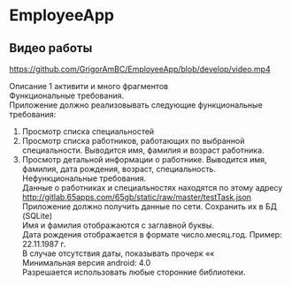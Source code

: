 # EmployeeApp
## Видео работы
https://github.com/GrigorAmBC/EmployeeApp/blob/develop/video.mp4

Описание
1 активити и много фрагментов  
Функциональные требования.  
Приложение должно реализовывать следующие функциональные требования:
1. Просмотр списка специальностей
2. Просмотр списка работников, работающих по выбранной специальности.
Выводится имя, фамилия и возраст работника.
3. Просмотр детальной информации о работнике.
Выводится имя, фамилия, дата рождения, возраст, специальность.  
Нефункциональные требования.  
Данные о работниках и специальностях находятся по этому адресу  
http://gitlab.65apps.com/65gb/static/raw/master/testTask.json  
Приложение должно получить данные по сети. Сохранить их в БД (SQLite)  
Имя и фамилия отображаются с заглавной буквы.  
Дата рождения отображается в формате число.месяц.год. Пример: 22.11.1987 г.  
В случае отсутствия даты, показывать прочерк ««  
Минимальная версия android: 4.0  
Разрешается использовать любые сторонние библиотеки.
